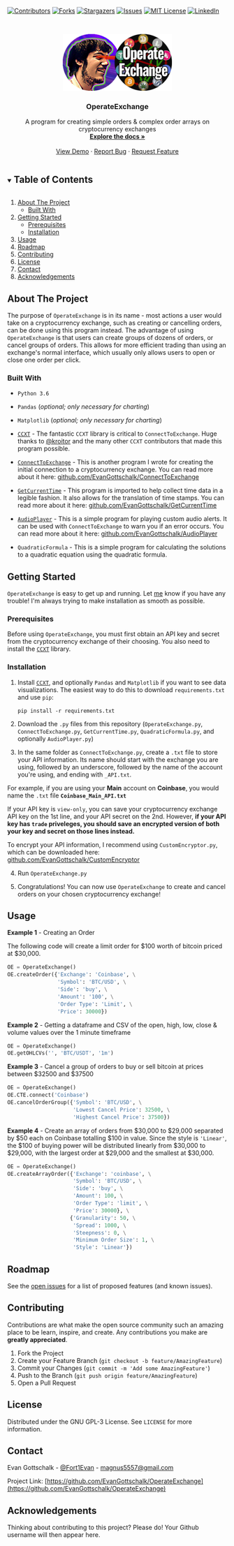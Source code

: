 [![Contributors][contributors-shield]][contributors-url]
[![Forks][forks-shield]][forks-url]
[![Stargazers][stars-shield]][stars-url]
[![Issues][issues-shield]][issues-url]
[![MIT License][license-shield]][license-url]
[![LinkedIn][linkedin-shield]][linkedin-url]



<!-- PROJECT LOGO -->
<br />
<p align="center">
  <a href="https://github.com/EvanGottschalk/OperateExchange">
    <img src="logo.png" alt="Logo" width="250" height="130">
  </a>

  <h3 align="center">OperateExchange</h3>

  <p align="center">
    A program for creating simple orders & complex order arrays on cryptocurrency exchanges
    <br />
    <a href="https://github.com/EvanGottschalk/OperateExchange"><strong>Explore the docs »</strong></a>
    <br />
    <br />
    <a href="https://github.com/EvanGottschalk/OperateExchange">View Demo</a>
    ·
    <a href="https://github.com/EvanGottschalk/OperateExchange/issues">Report Bug</a>
    ·
    <a href="https://github.com/EvanGottschalk/OperateExchange/issues">Request Feature</a>
  </p>
</p>



<!-- TABLE OF CONTENTS -->
<details open="open">
  <summary><h2 style="display: inline-block">Table of Contents</h2></summary>
  <ol>
    <li>
      <a href="#about-the-project">About The Project</a>
      <ul>
        <li><a href="#built-with">Built With</a></li>
      </ul>
    </li>
    <li>
      <a href="#getting-started">Getting Started</a>
      <ul>
        <li><a href="#prerequisites">Prerequisites</a></li>
        <li><a href="#installation">Installation</a></li>
      </ul>
    </li>
    <li><a href="#usage">Usage</a></li>
    <li><a href="#roadmap">Roadmap</a></li>
    <li><a href="#contributing">Contributing</a></li>
    <li><a href="#license">License</a></li>
    <li><a href="#contact">Contact</a></li>
    <li><a href="#acknowledgements">Acknowledgements</a></li>
  </ol>
</details>



<!-- ABOUT THE PROJECT -->
## About The Project

The purpose of `OperateExchange` is in its name - most actions a user would take on a cryptocurrency exchange, such as creating or cancelling orders, can be done using this program instead. The advantage of using `OperateExchange` is that users can create groups of dozens of orders, or cancel groups of orders. This allows for more efficient trading than using an exchange's normal interface, which usually only allows users to open or close one order per click.


### Built With

* `Python 3.6`

* `Pandas` (*optional; only necessary for charting*)

* `Matplotlib` (*optional; only necessary for charting*)

* [`CCXT`](https://github.com/ccxt/ccxt) - The fantastic `CCXT` library is critical to `ConnectToExchange`. Huge thanks to [@kroitor](https://github.com/kroitor) and the many other `CCXT` contributors that made this program possible.

* [`ConnectToExchange`](https://github.com/EvanGottschalk/connecttoexchange) - This is another program I wrote for creating the initial connection to a cryptocurrency exchange. You can read more about it here: [github.com/EvanGottschalk/ConnectToExchange](https://github.com/EvanGottschalk/connecttoexchange)

* [`GetCurrentTime`](https://github.com/EvanGottschalk/GetCurrentTime) - This program is imported to help collect time data in a legible fashion. It also allows for the translation of time stamps. You can read more about it here: [github.com/EvanGottschalk/GetCurrentTime](https://github.com/EvanGottschalk/GetCurrentTime)

* [`AudioPlayer`](https://github.com/EvanGottschalk/AudioPlayer) - This is a simple program for playing custom audio alerts. It can be used with `ConnectToExchange` to warn you if an error occurs. You can read more about it here: [github.com/EvanGottschalk/AudioPlayer](https://github.com/EvanGottschalk/AudioPlayer)

* `QuadraticFormula` - This is a simple program for calculating the solutions to a quadratic equation using the quadratic formula.


<!-- GETTING STARTED -->
## Getting Started

`OperateExchange` is easy to get up and running. Let [me](https://github.com/EvanGottschalk) know if you have any trouble! I'm always trying to make installation as smooth as possible.

### Prerequisites

Before using `OperateExchange`, you must first obtain an API key and secret from the cryptocurrency exchange of their choosing. You also need to install the [`CCXT`](https://github.com/ccxt/ccxt) library.

### Installation

1. Install [`CCXT`](https://github.com/ccxt/ccxt), and optionally `Pandas` and `Matplotlib` if you want to see data visualizations. The easiest way to do this to download `requirements.txt` and use `pip`:
    ```
    pip install -r requirements.txt
    ```
  
2. Download the `.py` files from this repository (`OperateExchange.py`, `ConnectToExchange.py`, `GetCurrentTime.py`, `QuadraticFormula.py`, and optionally `AudioPlayer.py`)

3. In the same folder as `ConnectToExchange.py`, create a `.txt` file to store your API information. Its name should start with the exchange you are using, followed by an underscore, followed by the name of the account you're using, and ending with `_API.txt`.

  For example, if you are using your **Main** account on **Coinbase**, you would name the `.txt` file **`Coinbase_Main_API.txt`**

  If your API key is `view-only`, you can save your cryptocurrency exchange API key on the 1st line, and your API secret on the 2nd. However, **if your API key has `trade` priveleges, you should save an encrypted version of both your key and secret on those lines instead.**

  To encrypt your API information, I recommend using `CustomEncryptor.py`, which can be downloaded here: [github.com/EvanGottschalk/CustomEncryptor](https://github.com/EvanGottschalk/CustomEncryptor)

4. Run `OperateExchange.py`

5. Congratulations! You can now use `OperateExchange` to create and cancel orders on your chosen cryptocurrency exchange!


<!-- USAGE EXAMPLES -->
## Usage

**Example 1** - Creating an Order

The following code will create a limit order for $100 worth of bitcoin priced at $30,000.

```python
OE = OperateExchange()
OE.createOrder({'Exchange': 'Coinbase', \
                'Symbol': 'BTC/USD', \
                'Side': 'buy', \
                'Amount': '100', \
                'Order Type': 'Limit', \
                'Price': 30000})
```

**Example 2** - Getting a dataframe and CSV of the open, high, low, close & volume values over the 1 minute timeframe

```python
OE = OperateExchange()
OE.getOHLCVs('', 'BTC/USDT', '1m')
```

**Example 3** - Cancel a group of orders to buy or sell bitcoin at prices between $32500 and $37500

```python
OE = OperateExchange()
OE.CTE.connect('Coinbase')
OE.cancelOrderGroup({'Symbol': 'BTC/USD', \
                     'Lowest Cancel Price': 32500, \
                     'Highest Cancel Price': 37500})
```

**Example 4** - Create an array of orders from $30,000 to $29,000 separated by $50 each on Coinbase totalling $100 in value. Since the style is `'Linear'`, the $100 of buying power will be distributed linearly from $30,000 to $29,000, with the largest order at $29,000 and the smallest at $30,000.

```python
OE = OperateExchange()
OE.createArrayOrder({'Exchange': 'coinbase', \
                     'Symbol': 'BTC/USD', \
                     'Side': 'buy', \
                     'Amount': 100, \
                     'Order Type': 'limit', \
                     'Price': 30000}, \
                    {'Granularity': 50, \
                     'Spread': 1000, \
                     'Steepness': 0, \
                     'Minimum Order Size': 1, \
                     'Style': 'Linear'})
```

<!-- ROADMAP -->
## Roadmap

See the [open issues](https://github.com/EvanGottschalk/OperateExchange/issues) for a list of proposed features (and known issues).


<!-- CONTRIBUTING -->
## Contributing

Contributions are what make the open source community such an amazing place to be learn, inspire, and create. Any contributions you make are **greatly appreciated**.

1. Fork the Project
2. Create your Feature Branch (`git checkout -b feature/AmazingFeature`)
3. Commit your Changes (`git commit -m 'Add some AmazingFeature'`)
4. Push to the Branch (`git push origin feature/AmazingFeature`)
5. Open a Pull Request



<!-- LICENSE -->
## License

Distributed under the GNU GPL-3 License. See `LICENSE` for more information.



<!-- CONTACT -->
## Contact

Evan Gottschalk - [@Fort1Evan](https://twitter.com/Fort1Evan) - magnus5557@gmail.com

Project Link: [https://github.com/EvanGottschalk/OperateExchange](https://github.com/EvanGottschalk/OperateExchange)



<!-- ACKNOWLEDGEMENTS -->
## Acknowledgements

Thinking about contributing to this project? Please do! Your Github username will then appear here.





<!-- MARKDOWN LINKS & IMAGES -->
<!-- https://www.markdownguide.org/basic-syntax/#reference-style-links -->
[contributors-shield]: https://img.shields.io/github/contributors/EvanGottschalk/OperateExchange.svg?style=for-the-badge
[contributors-url]: https://github.com/EvanGottschalk/OperateExchange/graphs/contributors
[forks-shield]: https://img.shields.io/github/forks/EvanGottschalk/OperateExchange.svg?style=for-the-badge
[forks-url]: https://github.com/EvanGottschalk/OperateExchange/network/members
[stars-shield]: https://img.shields.io/github/stars/EvanGottschalk/OperateExchange.svg?style=for-the-badge
[stars-url]: https://github.com/EvanGottschalk/OperateExchange/stargazers
[issues-shield]: https://img.shields.io/github/issues/EvanGottschalk/OperateExchange.svg?style=for-the-badge
[issues-url]: https://github.com/EvanGottschalk/OperateExchange/issues
[license-shield]: https://img.shields.io/github/license/EvanGottschalk/OperateExchange.svg?style=for-the-badge
[license-url]: https://github.com/EvanGottschalk/OperateExchange/blob/master/LICENSE.txt
[linkedin-shield]: https://img.shields.io/badge/-LinkedIn-black.svg?style=for-the-badge&logo=linkedin&colorB=555
[linkedin-url]: https://linkedin.com/in/EvanGottschalk

